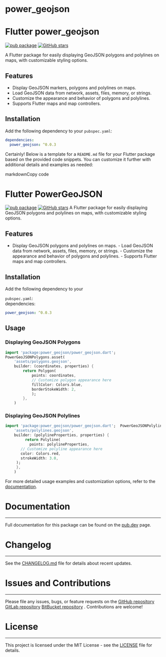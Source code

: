 # power_geojson

# Flutter power_geojson

[![pub package](https://img.shields.io/pub/v/power_geojson.svg)](https://pub.dev/packages/power_geojson)
[![GitHub stars](https://img.shields.io/github/stars/youmtinet-flutter-packs/power_geojson.svg?style=flat&logo=github&colorB=deeppink&label=Stars)](https://github.com/youmtinet-flutter-packs/power_geojson)

A Flutter package for easily displaying GeoJSON polygons and polylines on maps, with customizable styling options.

## Features

- Display GeoJSON markers, polygons and polylines on maps.
- Load GeoJSON data from network, assets, files, memory, or strings.
- Customize the appearance and behavior of polygons and polylines.
- Supports Flutter maps and map controllers.

## Installation

Add the following dependency to your `pubspec.yaml`:

```yaml
dependencies:
  power_geojson: ^0.0.3
```
Certainly! Below is a template for a `README.md` file for your Flutter package based on the provided code snippets. You can customize it further with additional details and examples as needed:

markdownCopy code

# Flutter PowerGeoJSON  

[![pub package](https://img.shields.io/pub/v/power_geojson.svg)](https://pub.dev/packages/power_geojson) [![GitHub stars](https://img.shields.io/github/stars/youmtinet-flutter-packs/power_geojson.svg?style=flat&logo=github&colorB=deeppink&label=Stars)](https://github.com/youmtinet-flutter-packs/power_geojson)  A Flutter package for easily displaying GeoJSON polygons and polylines on maps, with customizable styling options.  

## Features  
- Display GeoJSON polygons and polylines on maps. - Load GeoJSON data from network, assets, files, memory, or strings. - Customize the appearance and behavior of polygons and polylines. - Supports Flutter maps and map controllers.  


## Installation  
Add the following dependency to your 


`pubspec.yaml`:  
dependencies:   
```yaml 
power_geojson: ^0.0.3
```

Usage
-----

### Displaying GeoJSON Polygons


```dart
import 'package:power_geojson/power_geojson.dart';  
PowerGeoJSONPolygons.asset(   
    'assets/polygons.geojson',   
    builder: (coordinates, properties) {     
        return Polygon(       
            points: coordinates,       
            // Customize polygon appearance here       
            fillColor: Colors.blue,       
            borderStokeWidth: 2,     
            );   
        }, 
    )
```

### Displaying GeoJSON Polylines



```dart
import 'package:power_geojson/power_geojson.dart';  PowerGeoJSONPolylines.asset(   
    'assets/polylines.geojson',   
    builder: (polylineProperties, properties) {
         return Polyline(
           points: polylineProperties,
       // Customize polyline appearance here
       color: Colors.red,
       strokeWidth: 3.0,
     );   
     }, 
    )
```

For more detailed usage examples and customization options, refer to the [documentation](https://pub.dev/packages/power_geojson).

# Documentation
-------------

Full documentation for this package can be found on the [pub.dev](https://pub.dev/packages/power_geojson) page.

# Changelog
---------

See the [CHANGELOG.md](CHANGELOG.md) file for details about recent updates.

# Issues and Contributions
------------------------

Please file any issues, bugs, or feature requests on the 
[GitHub repository]([Contribute](https://github.com/youmtinet-flutter-packs/power_geojson))
[GitLab repository]([Contribute](https://gitlab.com/flutter381/power_geojson))
[BitBucket repository]([Contribute](https://bitbucket.org/youmti/power_geojson))
. Contributions are welcome!

# License
-------

This project is licensed under the MIT License - see the [LICENSE](LICENSE) file for details.
